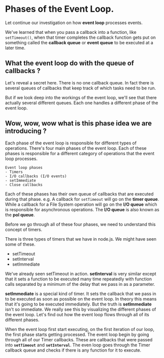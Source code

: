 # Phases of the Event Loop.

Let continue our investigation on how **event loop** processes events.

We've learned that when you pass a callback into a function, like `setTimeout()`, when that timer completes the callback function gets put on something called the **callback queue** or **event queue** to be executed at a later time.

## What the event loop do with the queue of callbacks ?

Let's reveal a secret here. There is no one callback queue. In fact there is several queues of callbacks that keep track of which tasks need to be run.

But if we look deep into the workings of the event loop, we'll see that there actually several different queues. Each one handles a different phase of the event loop.

## Wow, wow, wow what is this phase idea we are introducing ?

 Each phase of the event loop is responsible for different types of operations. There's four main phases of the event loop. Each of these phases is responsible for a different category of operations that the event loop processes.

    Event loop phases
    - Timers
    - I/O callbacks (I/O events)
    - setImmediate
    - Close callbacks

Each of these phases has their own queue of callbacks that are executed during that phase. e.g. A callback for `setTimeout` will go on the **timer queue**. While a callback for a File System operation will go on the **I/O queue** which is responsible for asynchronous operations. The **I/O queue** is also known as the **pol queue**.

Before we go through all of these four phases, we need to  understand this concept of timers.

There is three types of timers that we have in node.js. We might have seen some of these.

- setTimeout
- setInterval
- setImmediate

We've already seen setTimeout in action. **setInterval** is very similar except that it sets a function to be executed many time repeatedly with function calls separated by a minimum of the delay that we pass in as a parameter.

**setImmediate** is a special kind of timer. It sets the callback that we pass in to be executed as soon as possible on the event loop. In theory this means that it's going to be executed immediately. But the truth is **setImmediate** isn't so immediate. We really see this by visualizing the different phases of the event loop. Let's find out how the event loop flows through all of its different phases.

When the event loop first start executing, on the first iteration of our loop, the first phase starts getting processed. The event loop begin by going through all of our Timer callbacks. These are callbacks that were passed into **`setTimeout`** and **`setInterval`**. The even loop goes through the Timer callback queue and checks if there is any function for it to execute.


